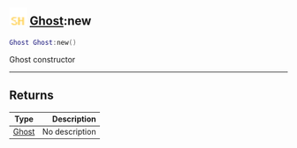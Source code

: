 ## <img src="../../.gitbook/assets/shared.png" width="32" height="32" /> [Ghost](../ghost/README.md):new

```lua
Ghost Ghost:new()
```

Ghost constructor<br>

-----------------
## Returns

| Type   | Description |
| ------ | ----------: |
| [Ghost](../ghost/README.md) | No description |
